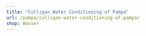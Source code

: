 ```yaml
---
title: "Culligan Water Conditioning of Pampa"
url: /pampa/culligan-water-conditioning-of-pampa/
shop: Wasser
---
```

